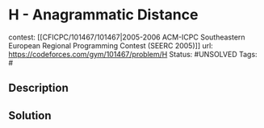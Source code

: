 # H - Anagrammatic Distance

contest: [[CFICPC/101467/101467|2005-2006 ACM-ICPC Southeastern European Regional Programming Contest (SEERC 2005)]]
url: https://codeforces.com/gym/101467/problem/H
Status: #UNSOLVED
Tags: #

## Description

## Solution

